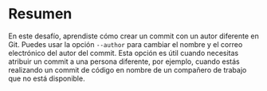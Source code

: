 # Resumen

En este desafío, aprendiste cómo crear un commit con un autor diferente en Git. Puedes usar la opción `--author` para cambiar el nombre y el correo electrónico del autor del commit. Esta opción es útil cuando necesitas atribuir un commit a una persona diferente, por ejemplo, cuando estás realizando un commit de código en nombre de un compañero de trabajo que no está disponible.
